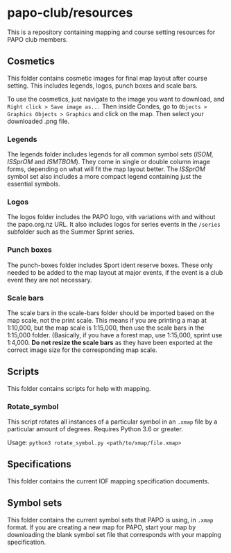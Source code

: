 # papo-club/resources

This is a repository containing mapping and course setting resources for PAPO club members.
## Cosmetics
This folder contains cosmetic images for final map layout after course setting. This includes legends, logos, punch boxes and scale bars.

To use the cosmetics, just navigate to the image you want to download, and `Right click > Save image as...` Then inside Condes, go to `Objects > Graphics Objects > Graphics` and click on the map. Then select your downloaded .png file.

### Legends
The legends folder includes legends for all common symbol sets (*ISOM*, *ISSprOM* and *ISMTBOM*). They come in single or double column image forms, depending on what will fit the map layout better. The *ISSprOM* symbol set also includes a more compact legend containing just the essential symbols.

### Logos
The logos folder includes the PAPO logo, vith variations with and without the papo.org.nz URL. It also includes logos for series events in the `/series` subfolder such as the Summer Sprint series.

### Punch boxes
The punch-boxes folder includes Sport ident reserve boxes. These only needed to be added to the map layout at major events, if the event is a club event they are not necessary.

### Scale bars
The scale bars in the scale-bars folder should be imported based on the map scale, not the print scale. This means if you are printing a map at 1:10,000, but the map scale is 1:15,000, then use the scale bars in the 1:15,000 folder. (Basically, if you have a forest map, use 1:15,000, sprint use 1:4,000. **Do not resize the scale bars** as they have been exported at the correct image size for the corresponding map scale.

## Scripts
This folder contains scripts for help with mapping.

### Rotate_symbol
This script rotates all instances of a particular symbol in an `.xmap` file by a particular amount of degrees. Requires Python 3.6 or greater.

Usage: `python3 rotate_symbol.py <path/to/xmap/file.xmap>`

## Specifications
This folder contains the current IOF mapping specification documents.

## Symbol sets
This folder contains the current symbol sets that PAPO is using, in `.xmap` format. If you are creating a new map for PAPO, start your map by downloading the blank symbol set file that corresponds with your mapping specification.
